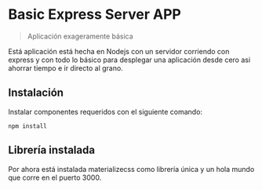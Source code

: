 # Basic Express Server APP
> Aplicación exageramente básica

Está aplicación está hecha en Nodejs con un servidor corriendo con express y con todo lo básico para desplegar una aplicación desde cero asi ahorrar tiempo e ir directo al grano.

## Instalación

Instalar componentes requeridos con el siguiente comando:

`npm install`

## Librería instalada

Por ahora está instalada materializecss como librería única y un hola mundo que corre en el puerto 3000.


